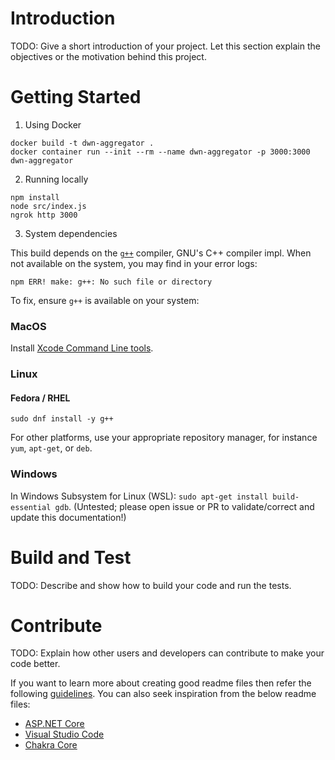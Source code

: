 # Introduction 
TODO: Give a short introduction of your project. Let this section explain the objectives or the motivation behind this project. 

# Getting Started
1. Using Docker
```
docker build -t dwn-aggregator .
docker container run --init --rm --name dwn-aggregator -p 3000:3000 dwn-aggregator
```

2. Running locally
```
npm install
node src/index.js
ngrok http 3000
```

3. System dependencies

This build depends on the [`g++`](https://man7.org/linux/man-pages/man1/g++.1.html) compiler, GNU's C++ compiler impl. When not available on the system, you may find in your error logs:

```
npm ERR! make: g++: No such file or directory
```

To fix, ensure `g++` is available on your system:

### MacOS
Install [Xcode Command Line tools](https://mac.install.guide/commandlinetools/4.html).

### Linux

#### Fedora / RHEL
`sudo dnf install -y g++`

For other platforms, use your appropriate repository manager, for instance `yum`, `apt-get`, or `deb`.

### Windows

In Windows Subsystem for Linux (WSL): `sudo apt-get install build-essential gdb`. (Untested; please open issue or PR to validate/correct and update this documentation!)

# Build and Test
TODO: Describe and show how to build your code and run the tests. 

# Contribute
TODO: Explain how other users and developers can contribute to make your code better. 

If you want to learn more about creating good readme files then refer the following [guidelines](https://docs.microsoft.com/en-us/azure/devops/repos/git/create-a-readme?view=azure-devops). You can also seek inspiration from the below readme files:
- [ASP.NET Core](https://github.com/aspnet/Home)
- [Visual Studio Code](https://github.com/Microsoft/vscode)
- [Chakra Core](https://github.com/Microsoft/ChakraCore)